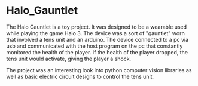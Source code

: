 # Halo_Gauntlet

The Halo Gauntlet is a toy project. It was designed to be a wearable used while playing the game Halo 3. 
The device was a sort of "gauntlet" worn that involved a tens unit and an arduino. The device connected to a pc via usb and communicated with the host
program on the pc that constantly monitored the health of the player. If the health of the player dropped, the tens unit would activate, giving the player
a shock.

The project was an interesting look into python computer vision libraries as well as basic electric circuit designs to control the tens unit.

